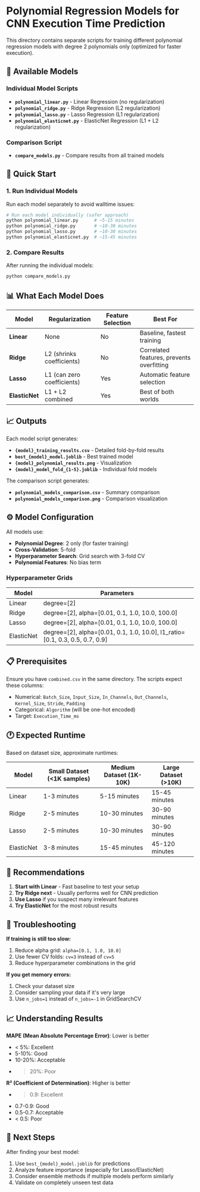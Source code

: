 # Polynomial Regression Models for CNN Execution Time Prediction

This directory contains separate scripts for training different polynomial regression models with degree 2 polynomials only (optimized for faster execution).

## 📁 Available Models

### Individual Model Scripts
- **`polynomial_linear.py`** - Linear Regression (no regularization)
- **`polynomial_ridge.py`** - Ridge Regression (L2 regularization)
- **`polynomial_lasso.py`** - Lasso Regression (L1 regularization)
- **`polynomial_elasticnet.py`** - ElasticNet Regression (L1 + L2 regularization)

### Comparison Script
- **`compare_models.py`** - Compare results from all trained models

## 🚀 Quick Start

### 1. Run Individual Models
Run each model separately to avoid walltime issues:

```bash
# Run each model individually (safer approach)
python polynomial_linear.py      # ~5-15 minutes
python polynomial_ridge.py       # ~10-30 minutes  
python polynomial_lasso.py       # ~10-30 minutes
python polynomial_elasticnet.py  # ~15-45 minutes
```

### 2. Compare Results
After running the individual models:

```bash
python compare_models.py
```

## 📊 What Each Model Does

| Model | Regularization | Feature Selection | Best For |
|-------|---------------|-------------------|----------|
| **Linear** | None | No | Baseline, fastest training |
| **Ridge** | L2 (shrinks coefficients) | No | Correlated features, prevents overfitting |
| **Lasso** | L1 (can zero coefficients) | Yes | Automatic feature selection |
| **ElasticNet** | L1 + L2 combined | Yes | Best of both worlds |

## 📈 Outputs

Each model script generates:
- **`{model}_training_results.csv`** - Detailed fold-by-fold results
- **`best_{model}_model.joblib`** - Best trained model
- **`{model}_polynomial_results.png`** - Visualization
- **`{model}_model_fold_{1-5}.joblib`** - Individual fold models

The comparison script generates:
- **`polynomial_models_comparison.csv`** - Summary comparison
- **`polynomial_models_comparison.png`** - Comparison visualization

## ⚙️ Model Configuration

All models use:
- **Polynomial Degree**: 2 only (for faster training)
- **Cross-Validation**: 5-fold
- **Hyperparameter Search**: Grid search with 3-fold CV
- **Polynomial Features**: No bias term

### Hyperparameter Grids

| Model | Parameters |
|-------|------------|
| Linear | degree=[2] |
| Ridge | degree=[2], alpha=[0.01, 0.1, 1.0, 10.0, 100.0] |
| Lasso | degree=[2], alpha=[0.01, 0.1, 1.0, 10.0, 100.0] |
| ElasticNet | degree=[2], alpha=[0.01, 0.1, 1.0, 10.0], l1_ratio=[0.1, 0.3, 0.5, 0.7, 0.9] |

## 📋 Prerequisites

Ensure you have `combined.csv` in the same directory. The scripts expect these columns:
- Numerical: `Batch_Size`, `Input_Size`, `In_Channels`, `Out_Channels`, `Kernel_Size`, `Stride`, `Padding`
- Categorical: `Algorithm` (will be one-hot encoded)
- Target: `Execution_Time_ms`

## 🕐 Expected Runtime

Based on dataset size, approximate runtimes:

| Model | Small Dataset (<1K samples) | Medium Dataset (1K-10K) | Large Dataset (>10K) |
|-------|---------------------------|------------------------|---------------------|
| Linear | 1-3 minutes | 5-15 minutes | 15-45 minutes |
| Ridge | 2-5 minutes | 10-30 minutes | 30-90 minutes |
| Lasso | 2-5 minutes | 10-30 minutes | 30-90 minutes |
| ElasticNet | 3-8 minutes | 15-45 minutes | 45-120 minutes |

## 🎯 Recommendations

1. **Start with Linear** - Fast baseline to test your setup
2. **Try Ridge next** - Usually performs well for CNN prediction
3. **Use Lasso** if you suspect many irrelevant features
4. **Try ElasticNet** for the most robust results

## 🔧 Troubleshooting

**If training is still too slow:**
1. Reduce alpha grid: `alpha=[0.1, 1.0, 10.0]`
2. Use fewer CV folds: `cv=3` instead of `cv=5`
3. Reduce hyperparameter combinations in the grid

**If you get memory errors:**
1. Check your dataset size
2. Consider sampling your data if it's very large
3. Use `n_jobs=1` instead of `n_jobs=-1` in GridSearchCV

## 📈 Understanding Results

**MAPE (Mean Absolute Percentage Error)**: Lower is better
- < 5%: Excellent
- 5-10%: Good  
- 10-20%: Acceptable
- > 20%: Poor

**R² (Coefficient of Determination)**: Higher is better
- > 0.9: Excellent
- 0.7-0.9: Good
- 0.5-0.7: Acceptable  
- < 0.5: Poor

## 🎉 Next Steps

After finding your best model:
1. Use `best_{model}_model.joblib` for predictions
2. Analyze feature importance (especially for Lasso/ElasticNet)
3. Consider ensemble methods if multiple models perform similarly
4. Validate on completely unseen test data 